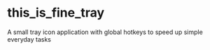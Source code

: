 # this_is_fine_tray
A small tray icon application with global hotkeys to speed up simple everyday tasks
